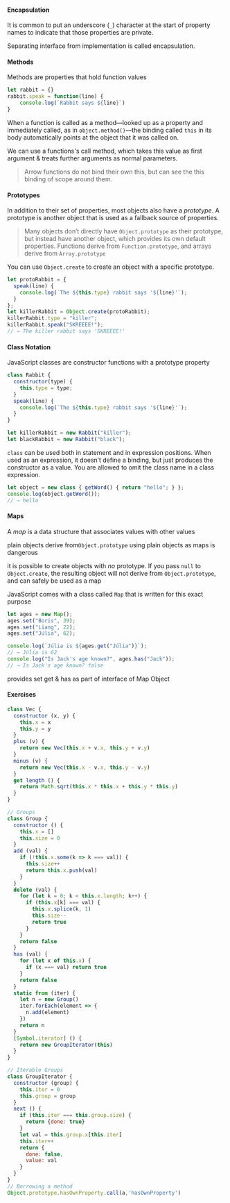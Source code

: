 #### Encapsulation

It is common to put an underscore (`_`) character at the start of property names to indicate that those properties are private.

Separating interface from implementation is called encapsulation.

#### Methods

Methods are properties that hold function values

```javascript
let rabbit = {}
rabbit.speak = function(line) {
    console.log(`Rabbit says ${line}`)
}
```

When a function is called as a method—looked up as a property and immediately called, as in `object.method()`—the binding called `this` in its body automatically points at the object that it was called on.

We can use a functions's call method, which takes this value as first argument & treats further arguments as normal parameters.

> Arrow functions do not bind their own this, but can see the this binding of scope around them.

#### Prototypes

In addition to their set of properties, most objects also have a *prototype*. A prototype is another object that is used as a fallback source of properties.

> Many objects don’t directly have `Object.prototype` as their prototype, but instead have another object, which provides its own default properties. Functions derive from `Function.prototype`, and arrays derive from `Array.prototype`

You can use `Object.create` to create an object with a specific prototype.

```javascript
let protoRabbit = {
  speak(line) {
    console.log(`The ${this.type} rabbit says '${line}'`);
  }
};
let killerRabbit = Object.create(protoRabbit);
killerRabbit.type = "killer";
killerRabbit.speak("SKREEEE!");
// → The killer rabbit says 'SKREEEE!'
```

#### Class Notation

JavaScript classes are constructor functions with a prototype property

```javascript
class Rabbit {
  constructor(type) {
    this.type = type;
  }
  speak(line) {
    console.log(`The ${this.type} rabbit says '${line}'`);
  }
}

let killerRabbit = new Rabbit("killer");
let blackRabbit = new Rabbit("black");	
```



`class` can be used both in statement and in expression 
positions. When used as an expression, it doesn’t define a binding, but 
just produces the constructor as a value. You are allowed to omit the 
class name in a class expression.

```javascript
let object = new class { getWord() { return "hello"; } };
console.log(object.getWord());
// → hello
```

#### Maps

A *map* is a data structure that associates values with other values

plain objects derive from`Object.prototype` using plain objects as maps is dangerous

it is possible to create objects with *no* prototype. If you pass `null` to `Object.create`, the resulting object will not derive from `Object.prototype`, and can safely be used as a map

JavaScript comes with a class called `Map` that is written for this exact purpose

```javascript
let ages = new Map();
ages.set("Boris", 39);
ages.set("Liang", 22);
ages.set("Júlia", 62);

console.log(`Júlia is ${ages.get("Júlia")}`);
// → Júlia is 62
console.log("Is Jack's age known?", ages.has("Jack"));
// → Is Jack's age known? false
```

provides set get & has as part of interface of Map Object

#### Exercises

```javascript
class Vec {
  constructor (x, y) {
    this.x = x
    this.y = y
  }
  plus (v) {
    return new Vec(this.x + v.x, this.y + v.y)
  }
  minus (v) {
    return new Vec(this.x - v.x, this.y - v.y)
  }
  get length () {
    return Math.sqrt(this.x * this.x + this.y * this.y)
  }
}

// Groups
class Group {
  constructor () {
    this.x = []
    this.size = 0
  }
  add (val) {
    if (!this.x.some(k => k === val)) {
      this.size++
      return this.x.push(val)
    }
  }
  delete (val) {
    for (let k = 0; k < this.x.length; k++) {
      if (this.x[k] === val) {
        this.x.splice(k, 1)
        this.size--
        return true
      }
    }
    return false
  }
  has (val) {
    for (let x of this.x) {
      if (x === val) return true
    }
    return false
  }
  static from (iter) {
    let n = new Group()
    iter.forEach(element => {
      n.add(element)
    })
    return n
  }
  [Symbol.iterator] () {
    return new GroupIterator(this)
  }
}

// Iterable Groups
class GroupIterator {
  constructor (group) {
    this.iter = 0
    this.group = group
  }
  next () {
    if (this.iter === this.group.size) {
      return {done: true}
    }
    let val = this.group.x[this.iter]
    this.iter++
    return {
      done: false,
      value: val
    }
  }
}
// Borrowing a method
Object.prototype.hasOwnProperty.call(a,'hasOwnProperty')
```


